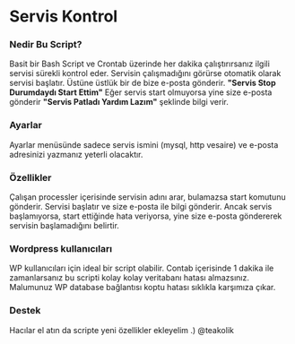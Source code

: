 # Servis Kontrol
### Nedir Bu Script?
Basit bir Bash Script ve Crontab üzerinde her dakika çalıştırırsanız ilgili servisi sürekli kontrol eder. Servisin çalışmadığını görürse otomatik olarak servisi başlatır. Üstüne üstlük bir de bize e-posta gönderir. **"Servis Stop Durumdaydı Start Ettim"** Eğer servis start olmuyorsa yine size e-posta gönderir **"Servis Patladı Yardım Lazım"** şeklinde bilgi verir.

### Ayarlar
Ayarlar menüsünde sadece servis ismini (mysql, http vesaire) ve e-posta adresinizi yazmanız yeterli olacaktır. 

### Özellikler
Çalışan processler içerisinde servisin adını arar, bulamazsa start komutunu gönderir. Servisi başlatır ve size e-posta ile bilgi gönderir. Ancak servis başlamıyorsa, start ettiğinde hata veriyorsa, yine size e-posta göndererek servisin başlamadığını belirtir. 

### Wordpress kullanıcıları
WP kullanıcıları için ideal bir script olabilir. Contab içerisinde 1 dakika ile zamanlarsanız bu scripti kolay kolay veritabanı hatası almazsınız. Malumunuz WP database bağlantısı koptu hatası sıklıkla karşımıza çıkar. 

### Destek
Hacılar el atın da scripte yeni özellikler ekleyelim .) @teakolik
